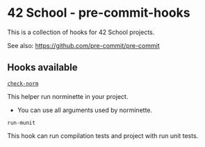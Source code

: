 # 42 School - pre-commit-hooks

This is a collection of hooks for 42 School projects.

See also: https://github.com/pre-commit/pre-commit

## Hooks available

[`check-norm`](https://github.com/42School/norminette)

This helper run norminette in your project.
- You can use all arguments used by norminette.

`run-munit`

This hook can run compilation tests and project with run unit tests.
